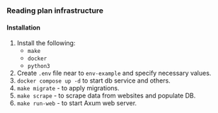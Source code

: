 ### Reading plan infrastructure

#### Installation
1. Install the following:
    - `make`
    - `docker`
    - `python3`
2. Create `.env` file near to `env-example` and specify necessary values.
3. `docker compose up -d` to start db service and others.
4. `make migrate` - to apply migrations.
5. `make scrape` - to scrape data from websites and populate DB.
6. `make run-web` - to start Axum web server.